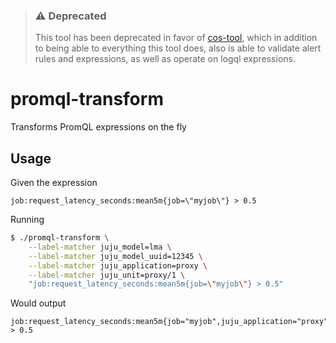 > ### ⚠️ Deprecated
> This tool has been deprecated in favor of [cos-tool](https://github.com/canonical/cos-tool/),
> which in addition to being able to everything this tool does, also is able to validate alert rules and expressions,
> as well as operate on logql expressions.

# promql-transform

Transforms PromQL expressions on the fly

## Usage

Given the expression
```
job:request_latency_seconds:mean5m{job=\"myjob\"} > 0.5
```

Running

```bash
$ ./promql-transform \
    --label-matcher juju_model=lma \
    --label-matcher juju_model_uuid=12345 \
    --label-matcher juju_application=proxy \
    --label-matcher juju_unit=proxy/1 \
    "job:request_latency_seconds:mean5m{job=\"myjob\"} > 0.5"
```

Would output

```
job:request_latency_seconds:mean5m{job="myjob",juju_application="proxy",juju_model="lma",juju_model_uuid="12345",juju_unit="proxy/1"} > 0.5
```
